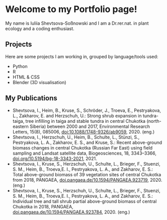 <h1>Welcome to my Portfolio page!</h1>
My name is Iuliia Shevtsova-Soßnowski and I am a Dr.rer.nat. in plant ecology and a coding enthusiast. 

<h2>Projects</h2>
Here are some projects I am working in, grouped by language/tools used:
<ul>
  <li>Python</li>
  <li>R</li>
  <li>HTML & CSS</li>
  <li>Blender (3D visualisation)</li>
</ul>

<h2>My Publications</h2>
<ul>
  <li>Shevtsova, I., Heim, B., Kruse, S., Schröder, J., Troeva, E., Pestryakova, L., Zakharov, E. and Herzschuh, U.: Strong shrub expansion in tundra-taiga, tree infilling in taiga and stable tundra in central Chukotka (north-eastern Siberia) between 2000 and 2017, Environmental Research Letters, 15(8), 085006, <a href="https://iopscience.iop.org/article/10.1088/1748-9326/ab9059/meta" class="publ-l">doi:10.1088/1748-9326/ab9059</a>, 2020. (eng.) </li>
  <li>Shevtsova, I., Herzschuh, U., Heim, B., Schulte, L., Stünzi, S., Pestryakova, L. A., Zakharov, E. S., and Kruse, S.: Recent above-ground biomass changes in central Chukotka (Russian Far East) using field sampling and Landsat satellite data, Biogeosciences, 18, 3343–3366, <a href="https://doi.org/10.5194/bg-18-3343-2021" class="publ-l">doi.org/10.5194/bg-18-3343-2021</a>, 2021.</li>
  <li>Shevtsova, I., Kruse, S., Herzschuh, U., Schulte, L., Brieger, F., Stuenzi, S. M., Heim, B., Troeva,E. I., Pestryakova, L. A., and Zakharov, E. S.: Total above-ground biomass of 39 vegetation sites of central Chukotka from 2018, PANGAEA, <a href="https://doi.pangaea.de/10.1594/PANGAEA.923719" class="publ-l">doi.pangaea.de/10.1594/PANGAEA.923719</a>, 2020. (eng.)</li>
  <li>Shevtsova, I., Kruse, S., Herzschuh, U., Schulte, L., Brieger, F., Stuenzi, S. M., Heim, B., Troeva,E. I., Pestryakova, L. A., and Zakharov, E. S.: Individual tree and tall shrub partial above-ground biomass of central Chukotka in 2018, PANGAEA, <a href="https://doi.pangaea.de/10.1594/PANGAEA.923784"class="publ-l" >doi.pangaea.de/10.1594/PANGAEA.923784</a>, 2020. (eng.) </li>
</ul>
